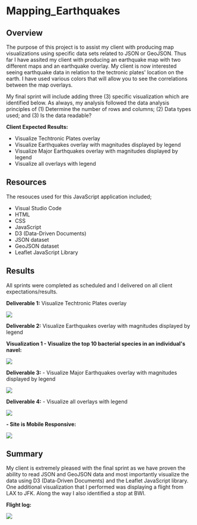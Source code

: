 # Mapping_Earthquakes

## Overview 
The purpose of this project is to assist my client with producing map visualizations using specific data sets related to JSON or GeoJSON. Thus far I have assited my client with producing an earthquake map with two different maps and an earthquake overlay.  My client is now interested seeing earthquake data in relation to the tectronic plates' location on the earth.  I have used various colors that will allow you to see the correlations between the map overlays.

My final sprint will include adding three (3) specific visualization which are identified below.  As always, my analysis followed the data analysis principles of (1) Determine the number of rows and columns; (2) Data types used; and (3) Is the data readable?

__Client Expected Results:__
- Visualize Techtronic Plates overlay
- Visualize Earthquakes overlay with magnitudes displayed by legend
- Visualize Major Earthquakes overlay with magnitudes displayed by legend
- Visualize all overlays with legend


## Resources
The resouces used for this JavaScript application included;
- Visual Studio Code
- HTML
- CSS
- JavaScript
- D3 (Data-Driven Documents)
- JSON dataset
- GeoJSON dataset
- Leaflet JavaScript Library


## Results
All sprints were completed as scheduled and I delivered on all client expectations/results.

__Deliverable 1:__ Visualize Techtronic Plates overlay

![](https://github.com/SheaButta/plotly_deployment/blob/main/static/images/Dashboard.PNG)


__Deliverable 2:__ Visualize Earthquakes overlay with magnitudes displayed by legend


__Visualization 1 - Visualize the top 10 bacterial species in an individual's navel:__

![](https://github.com/SheaButta/plotly_deployment/blob/main/static/images/BarChart.PNG)


__Deliverable 3:__ - Visualize Major Earthquakes overlay with magnitudes displayed by legend

![](https://github.com/SheaButta/plotly_deployment/blob/main/static/images/GuageChart.PNG)


__Deliverable 4:__ - Visualize all overlays with legend

![](https://github.com/SheaButta/plotly_deployment/blob/main/static/images/BubbleChart.PNG)


__- Site is Mobile Responsive:__

![](https://github.com/SheaButta/plotly_deployment/blob/main/static/images/MobileResponsive.PNG)


## Summary
My client is extremely pleased with the final sprint as we have proven the ability to read JSON and GeoJSON data and most importantly visualize the data using D3 (Data-Driven Documents) and the Leaflet JavaScript library.  One additional visualization that I performed was displaying a flight from LAX to JFK.  Along the way I also identified a stop at BWI.

__Flight log:__

![](https://github.com/SheaButta/plotly_deployment/blob/main/static/images/DDL_Charts.PNG)







